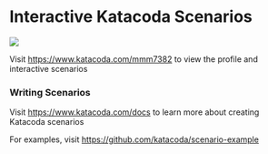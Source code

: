 # Interactive Katacoda Scenarios

[![](http://shields.katacoda.com/katacoda/mmm7382/count.svg)](https://www.katacoda.com/mmm7382 "Get your profile on Katacoda.com")

Visit https://www.katacoda.com/mmm7382 to view the profile and interactive scenarios

### Writing Scenarios
Visit https://www.katacoda.com/docs to learn more about creating Katacoda scenarios

For examples, visit https://github.com/katacoda/scenario-example

